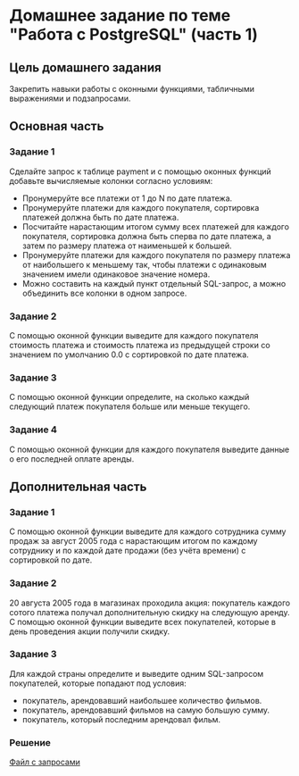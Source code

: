 # Домашнее задание по теме "Работа с PostgreSQL" (часть 1)

## Цель домашнего задания
Закрепить навыки работы с оконными функциями, табличными выражениями и подзапросами.

## Основная часть

### Задание 1
Сделайте запрос к таблице payment и с помощью оконных функций добавьте вычисляемые колонки согласно условиям:
- Пронумеруйте все платежи от 1 до N по дате платежа.
- Пронумеруйте платежи для каждого покупателя, сортировка платежей должна быть по дате платежа.
- Посчитайте нарастающим итогом сумму всех платежей для каждого покупателя, сортировка должна быть сперва по дате платежа, а затем по размеру платежа от наименьшей к большей.
- Пронумеруйте платежи для каждого покупателя по размеру платежа от наибольшего к меньшему так, чтобы платежи с одинаковым значением имели одинаковое значение номера.
- Можно составить на каждый пункт отдельный SQL-запрос, а можно объединить все колонки в одном запросе.

### Задание 2
С помощью оконной функции выведите для каждого покупателя стоимость платежа и стоимость платежа из предыдущей строки со значением по умолчанию 0.0 с сортировкой по дате платежа.

### Задание 3
С помощью оконной функции определите, на сколько каждый следующий платеж покупателя больше или меньше текущего.

### Задание 4
С помощью оконной функции для каждого покупателя выведите данные о его последней оплате аренды.

## Дополнительная часть

### Задание 1
С помощью оконной функции выведите для каждого сотрудника сумму продаж за август 2005 года с нарастающим итогом по каждому сотруднику и по каждой дате продажи (без учёта времени) с сортировкой по дате.

### Задание 2
20 августа 2005 года в магазинах проходила акция: покупатель каждого сотого платежа получал дополнительную скидку на следующую аренду. С помощью оконной функции выведите всех покупателей, которые в день проведения акции получили скидку.

### Задание 3
Для каждой страны определите и выведите одним SQL-запросом покупателей, которые попадают под условия:
- покупатель, арендовавший наибольшее количество фильмов.
- покупатель, арендовавший фильмов на самую большую сумму.
- покупатель, который последним арендовал фильм.

### Решение
[Файл с запросами](/Projects/01_SQL/Study_tasks/Task_4/Solution.sql)
